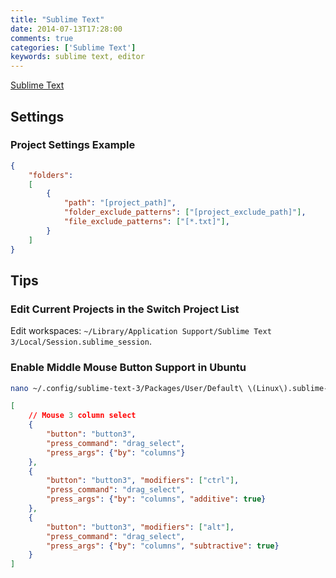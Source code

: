 ```yaml
---
title: "Sublime Text"
date: 2014-07-13T17:28:00
comments: true
categories: ['Sublime Text']
keywords: sublime text, editor
---
```


[Sublime Text](http://www.sublimetext.com/)

## Settings

### Project Settings Example

```json
{
    "folders":
    [
        {
            "path": "[project_path]",
            "folder_exclude_patterns": ["[project_exclude_path]"],
            "file_exclude_patterns": ["[*.txt]"],
        }
    ]
}
```

## Tips

### Edit Current Projects in the Switch Project List

Edit workspaces: `~/Library/Application Support/Sublime Text 3/Local/Session.sublime_session`.

### Enable Middle Mouse Button Support in Ubuntu

```bash
nano ~/.config/sublime-text-3/Packages/User/Default\ \(Linux\).sublime-mousemap
```

```json
[
    // Mouse 3 column select
    {
        "button": "button3",
        "press_command": "drag_select",
        "press_args": {"by": "columns"}
    },
    {
        "button": "button3", "modifiers": ["ctrl"],
        "press_command": "drag_select",
        "press_args": {"by": "columns", "additive": true}
    },
    {
        "button": "button3", "modifiers": ["alt"],
        "press_command": "drag_select",
        "press_args": {"by": "columns", "subtractive": true}
    }
]
```
